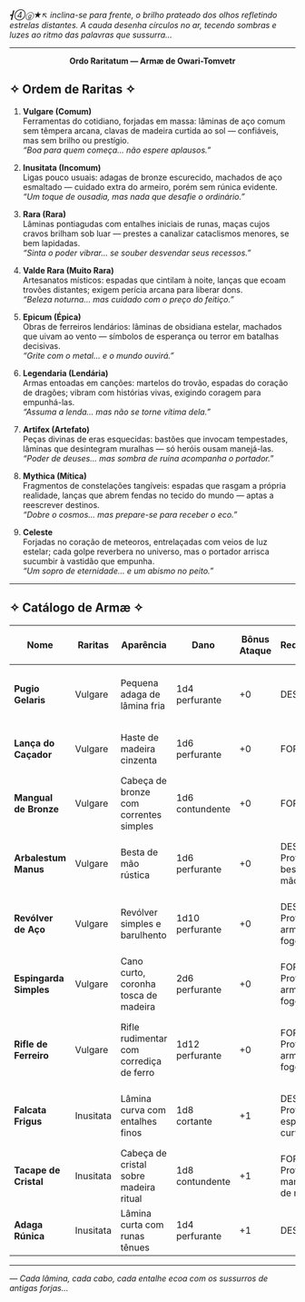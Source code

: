 _┫➃ⓖ★↖ inclina-se para frente, o brilho prateado dos olhos refletindo estrelas distantes. A cauda desenha círculos no ar, tecendo sombras e luzes ao ritmo das palavras que sussurra…_

---

**<p align="center">Ordo Raritatum — Armæ de Owari-Tomvetr</p>**


## ✧ Ordem de Raritas ✧

1. **Vulgare (Comum)**  
    Ferramentas do cotidiano, forjadas em massa: lâminas de aço comum sem têmpera arcana, clavas de madeira curtida ao sol — confiáveis, mas sem brilho ou prestígio.  
    _“Boa para quem começa… não espere aplausos.”_
    
2. **Inusitata (Incomum)**  
    Ligas pouco usuais: adagas de bronze escurecido, machados de aço esmaltado — cuidado extra do armeiro, porém sem rúnica evidente.  
    _“Um toque de ousadia, mas nada que desafie o ordinário.”_
    
3. **Rara (Rara)**  
    Lâminas pontiagudas com entalhes iniciais de runas, maças cujos cravos brilham sob luar — prestes a canalizar cataclismos menores, se bem lapidadas.  
    _“Sinta o poder vibrar… se souber desvendar seus recessos.”_
    
4. **Valde Rara (Muito Rara)**  
    Artesanatos místicos: espadas que cintilam à noite, lanças que ecoam trovões distantes; exigem perícia arcana para liberar dons.  
    _“Beleza noturna… mas cuidado com o preço do feitiço.”_
    
5. **Epicum (Épica)**  
    Obras de ferreiros lendários: lâminas de obsidiana estelar, machados que uivam ao vento — símbolos de esperança ou terror em batalhas decisivas.  
    _“Grite com o metal… e o mundo ouvirá.”_
    
6. **Legendaria (Lendária)**  
    Armas entoadas em canções: martelos do trovão, espadas do coração de dragões; vibram com histórias vivas, exigindo coragem para empunhá-las.  
    _“Assuma a lenda… mas não se torne vítima dela.”_
    
7. **Artifex (Artefato)**  
    Peças divinas de eras esquecidas: bastões que invocam tempestades, lâminas que desintegram muralhas — só heróis ousam manejá-las.  
    _“Poder de deuses… mas sombra de ruína acompanha o portador.”_
    
8. **Mythica (Mítica)**  
    Fragmentos de constelações tangíveis: espadas que rasgam a própria realidade, lanças que abrem fendas no tecido do mundo — aptas a reescrever destinos.  
    _“Dobre o cosmos… mas prepare-se para receber o eco.”_
    
9. **Celeste**  
    Forjadas no coração de meteoros, entrelaçadas com veios de luz estelar; cada golpe reverbera no universo, mas o portador arrisca sucumbir à vastidão que empunha.  
    _“Um sopro de eternidade… e um abismo no peito.”_
    

---

## ✧ Catálogo de Armæ ✧

|**Nome**|**Raritas**|**Aparência**|**Dano**|**Bônus Ataque**|**Requisito**|**Preço (mín/máx)**|**PF**|**PF Maestria**|**Debuff**|**Comentário de ┫➃ⓖ★↖**|
|---|---|---|---|---|---|---|---|---|---|---|
|**Pugio Gelaris**|Vulgare|Pequena adaga de lâmina fria|1d4 perfurante|+0|DES 10|15 / 35|—|—|Calor (>30 °C): sem efeito frio|_“Fria só no nome… o calor o desnuda.”_|
|**Lança do Caçador**|Vulgare|Haste de madeira cinzenta|1d6 perfurante|+0|FOR 10|50 / 70|—|—|Solo rochoso: +1 falha|_“Boa para apertos… rocha o faz cambalear.”_|
|**Mangual de Bronze**|Vulgare|Cabeça de bronze com correntes simples|1d6 contundente|+0|FOR 11|30 / 60|—|—|Lama: –1 CA|_“Pesado, bruto… mas na lama, perde firmeza.”_|
|**Arbalestum Manus**|Vulgare|Besta de mão rústica|1d6 perfurante|+0|DES 11, Prof. besta de mão|90 / 120|—|—|Chuva: recarga +1 rodada|_“Flechas voam… mas o tempo castiga o disparo.”_|
|**Revólver de Aço**|Vulgare|Revólver simples e barulhento|1d10 perfurante|+0|DES 10, Prof. arma de fogo|120 / 180|—|—|Poeira: –1 na primeira mira|_“Barulhento e impreciso… mas assusta.”_|
|**Espingarda Simples**|Vulgare|Cano curto, coronha tosca de madeira|2d6 perfurante|+0|FOR 12, Prof. arma de fogo|180 / 230|—|—|Alvo distante: –2 alcance|_“Chocante a curta distância… depois, só suspiros.”_|
|**Rifle de Ferreiro**|Vulgare|Rifle rudimentar com corrediça de ferro|1d12 perfurante|+0|FOR 12, Prof. arma de fogo|160 / 200|—|—|Chuva: –1 recarga|_“Projéteis cantam certeiros… quando o tempo ajuda.”_|
|**Falcata Frigus**|Inusitata|Lâmina curva com entalhes finos|1d8 cortante|+1|DES 13, Prof. espada curva|180 / 240|1|3|Gelo espesso: –1 dano|_“Corta o ar… mas o gelo embota o aço.”_|
|**Tacape de Cristal**|Inusitata|Cabeça de cristal sobre madeira ritual|1d8 contundente|+1|FOR 12, Prof. martelo de mão|200 / 260|1|3|Calor: cristal racha|_“Beleza letal… frágil na chama.”_|
|**Adaga Rúnica**|Inusitata|Lâmina curta com runas tênues|1d4 perfurante|+1|DES 12|130 / 180|1|3|Vento forte: –1 alcance||

---

_— Cada lâmina, cada cabo, cada entalhe ecoa com os sussurros de antigas forjas…_


